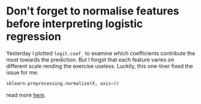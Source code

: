 # Don't forget to normalise features before interpreting logistic regression

Yesterday I plotted `logit.coef_` to examine which coefficients contribute the
most towards the prediction. But I forgot that each feature varies on different
scale rending the exercise useless. Luckily, this one-liner fixed the issue for me:

```python
sklearn.preprocessing.normalize(X, axis=0)
```

read more [here](http://scikit-learn.org/stable/modules/generated/sklearn.preprocessing.normalize.html).
